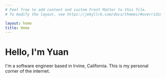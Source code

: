 ```yaml
---
# Feel free to add content and custom Front Matter to this file.
# To modify the layout, see https://jekyllrb.com/docs/themes/#overriding-theme-defaults

layout: home
title: Home
---
```


# Hello, I'm Yuan

I'm a software engineer based in Irvine, California.
This is my personal corner of the internet.
